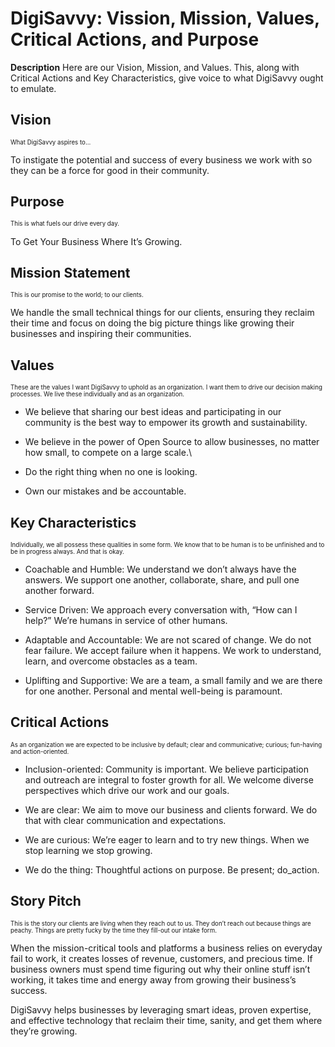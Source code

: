 # DigiSavvy: Vission, Mission, Values, Critical Actions, and Purpose

**Description** Here are our Vision, Mission, and Values. This, along with Critical Actions and Key Characteristics, give voice to what DigiSavvy ought to emulate. 

## Vision
<sub><sup>What DigiSavvy aspires to...</sub></sup>

To instigate the potential and success of every business we work with so they can be a force for good in their community.

## Purpose
<sub><sup>This is what fuels our drive every day.</sub></sup>

To Get Your Business Where It’s Growing.

## Mission Statement
<sub><sup>This is our promise to the world; to our clients.</sub></sup> 

We handle the small technical things for our clients, ensuring they reclaim their time and focus on doing the big picture things like growing their businesses and inspiring their communities.

## Values
<sub><sup>These are the values I want DigiSavvy to uphold as an organization. I want them to drive our decision making processes. We live these individually and as an organization.</sub></sup>

* We believe that sharing our best ideas and participating in our community is the best way to empower its growth and sustainability.

* We believe in the power of Open Source to allow businesses, no matter how small, to compete on a large scale.\

* Do the right thing when no one is looking.

* Own our mistakes and be accountable.

## Key Characteristics
<sub><sup>Individually, we all possess these qualities in some form. We know that to be human is to be unfinished and to be in progress always. And that is okay.</sub></sup>

* Coachable and Humble: We understand we don’t always have the answers. We support one another, collaborate, share, and pull one another forward. 


* Service Driven: We approach every conversation with, “How can I help?” We’re humans in service of other humans.


* Adaptable and Accountable: We are not scared of change. We do not fear failure. We accept failure when it happens. We work to understand, learn, and overcome obstacles as a team.


* Uplifting and Supportive: We are a team, a small family and we are there for one another. Personal and mental well-being is paramount.

## Critical Actions
<sub><sup>As an organization we are expected to be inclusive by default; clear and communicative; curious; fun-having and action-oriented.</sub></sup>

* Inclusion-oriented: Community is important. We believe participation and outreach are integral to foster growth for all. We welcome diverse perspectives which drive our work and our goals.


* We are clear: We aim to move our business and clients forward. We do that with clear communication and expectations. 


* We are curious: We’re eager to learn and to try new things. When we stop learning we stop growing.


* We do the thing: Thoughtful actions on purpose. Be present; do_action. 


## Story Pitch
<sub><sup>This is the story our clients are living when they reach out to us. They don’t reach out because things are peachy. Things are pretty fucky by the time they fill-out our intake form. </sub></sup>

When the mission-critical tools and platforms a business relies on everyday fail to work, it creates losses of revenue, customers, and precious time.
If business owners must spend time figuring out why their online stuff isn’t working, it takes time and energy away from growing their business’s success.

DigiSavvy helps businesses by leveraging smart ideas, proven expertise, and effective technology that reclaim their time, sanity, and get them where they’re growing.

